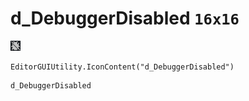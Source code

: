 # d_DebuggerDisabled `16x16`
<img src="/img/d_DebuggerDisabled.png" width=16 height=16>

``` CSharp
EditorGUIUtility.IconContent("d_DebuggerDisabled")
```
```
d_DebuggerDisabled
```
